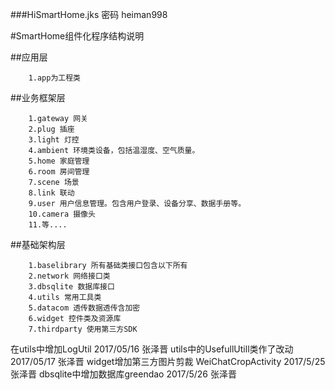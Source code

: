 ###HiSmartHome.jks 密码 heiman998

#SmartHome组件化程序结构说明

##应用层 
```
    1.app为工程类
```

##业务框架层
```
    1.gateway 网关
    2.plug 插座
    3.light 灯控
    4.ambient 环境类设备，包括温湿度、空气质量。
    5.home 家庭管理
    6.room 房间管理
    7.scene 场景
    8.link 联动
    9.user 用户信息管理。包含用户登录、设备分享、数据手册等。
    10.camera 摄像头
    11.等....
```

##基础架构层 
```
    1.baselibrary 所有基础类接口包含以下所有
    2.network 网络接口类
    3.dbsqlite 数据库接口
    4.utils 常用工具类
    5.datacom 透传数据透传含加密
    6.widget 控件类及资源库
    7.thirdparty 使用第三方SDK
```

在utils中增加LogUtil 2017/05/16 张泽晋
utils中的UsefullUtill类作了改动 2017/05/17 张泽晋
widget增加第三方图片剪裁 WeiChatCropActivity 2017/5/25张泽晋
dbsqlite中增加数据库greendao 2017/5/26 张泽晋


